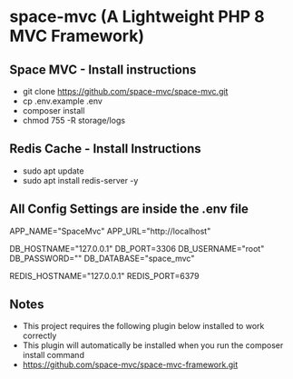 # space-mvc (A Lightweight PHP 8 MVC Framework)

## Space MVC - Install instructions
- git clone https://github.com/space-mvc/space-mvc.git
- cp .env.example .env
- composer install
- chmod 755 -R storage/logs

## Redis Cache - Install Instructions
- sudo apt update
- sudo apt install redis-server -y

## All Config Settings are inside the .env file
APP_NAME="SpaceMvc"
APP_URL="http://localhost"

DB_HOSTNAME="127.0.0.1"
DB_PORT=3306
DB_USERNAME="root"
DB_PASSWORD=""
DB_DATABASE="space_mvc"

REDIS_HOSTNAME="127.0.0.1"
REDIS_PORT=6379

## Notes
- This project requires the following plugin below installed to work correctly
- This plugin will automatically be installed when you run the composer install command
- https://github.com/space-mvc/space-mvc-framework.git
